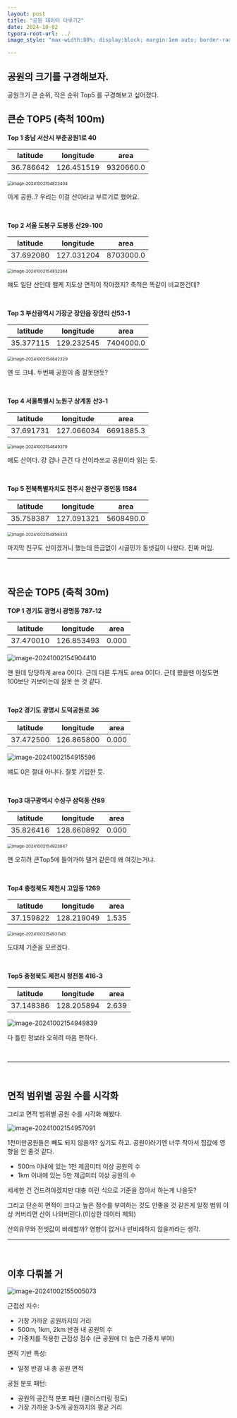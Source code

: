 ```yaml
---
layout: post
title: "공원 데이터 다루기2"
date: 2024-10-02
typora-root-url: ../
image_style: "max-width:80%; display:block; margin:1em auto; border-radius:10px; box-shadow:0px 4px 8px rgba(0,0,0,0.8);"

---
```


## 공원의 크기를 구경해보자.

공원크기 큰 순위, 작은 순위 Top5 를 구경해보고 싶어졌다.

## 큰순 TOP5 (축척 100m)

**Top 1 충남 서산시 부춘공원1로 40**

| latitude  | longitude  | area      |
| --------- | ---------- | --------- |
| 36.786642 | 126.451519 | 9320660.0 |

<img src="/assets/img/image-20241002154823404.png" alt="image-20241002154823404" style="zoom: 67%;" />

이게 공원..? 우리는 이걸 산이라고 부르기로 했어요.

<br>

**Top 2 서울 도봉구 도봉동 산29-100**

| latitude  | longitude  | area      |
| --------- | ---------- | --------- |
| 37.692080 | 127.031204 | 8703000.0 |

<img src="/assets/img/image-20241002154832364.png" alt="image-20241002154832364" style="zoom:67%;" />

얘도 일단 산인데 왤케 지도상 면적이 작아졌지? 축척은 똑같이 비교한건데?

<br>

**Top 3 부산광역시 기장군 장안읍 장안리 산53-1**

| latitude  | longitude  | area      |
| --------- | ---------- | --------- |
| 35.377115 | 129.232545 | 7404000.0 |

<img src="/assets/img/image-20241002154842329.png" alt="image-20241002154842329" style="zoom:67%;" />

얜 또 크네. 두번째 공원이 좀 잘못댄듯?

<br>

**Top 4 서울특별시 노원구 상계동 산3-1**

| latitude  | longitude  | area      |
| --------- | ---------- | --------- |
| 37.691731 | 127.066034 | 6691885.3 |

<img src="/assets/img/image-20241002154849379.png" alt="image-20241002154849379" style="zoom:67%;" />

얘도 산이다. 걍 겁나 큰건 다 산이라쓰고 공원이라 읽는 듯.

<br>

**Top 5 전북특별자치도 전주시 완산구 중인동 1584**

| latitude  | longitude  | area      |
| --------- | ---------- | --------- |
| 35.758387 | 127.091321 | 5608490.0 |

<img src="/assets/img/image-20241002154856333.png" alt="image-20241002154856333" style="zoom:67%;" />

마지막 친구도 산이겠거니 했는데 뜬금없이 시골민가 동넷길이 나왔다. 진짜 머임. 

---

<br>

## 작은순 TOP5 (축척 30m)

**TOP 1 경기도 광명시 광명동 787-12**

| latitude  | longitude  | area  |
| --------- | ---------- | ----- |
| 37.470010 | 126.853493 | 0.000 |

![image-20241002154904410](/assets/img/image-20241002154904410.png)

얜 뭔데 당당하게 area 0이다. 근데 다른 두개도 area 0이다. 근데 봤을땐 이정도면 100보단 커보이는데 잘못 쓴 것 같다.

<br>

**Top2 경기도 광명시 도덕공원로 36**

| latitude  | longitude  | area  |
| --------- | ---------- | ----- |
| 37.472500 | 126.865800 | 0.000 |

![image-20241002154915596](/assets/img/image-20241002154915596.png)

얘도 0은 절대 아니다. 잘못 기입한 듯.

<br>

**Top3 대구광역시 수성구 삼덕동 산89**

| latitude  | longitude  | area  |
| --------- | ---------- | ----- |
| 35.826416 | 128.660892 | 0.000 |

<img src="/assets/img/image-20241002154923847.png" alt="image-20241002154923847" style="zoom:67%;" />

얜 오히려 큰Top5에 들어가야 댈거 같은데 왜 여깃는거냐.

<br>

**Top4 충청북도 제천시 고암동 1269**

| latitude  | longitude  | area  |
| --------- | ---------- | ----- |
| 37.159822 | 128.219049 | 1.535 |

<img src="/assets/img/image-20241002154931145.png" alt="image-20241002154931145" style="zoom:67%;" />

도대체 기준을 모르겠다.  

<br>

**Top5 충청북도 제천시 청전동 416-3**

| latitude  | longitude  | area  |
| --------- | ---------- | ----- |
| 37.148386 | 128.205894 | 2.639 |

![image-20241002154949839](/assets/img/image-20241002154949839.png)

다 틀린 정보라 오히려 마음 편하다. 

<br>

---

<br>

## 면적 범위별 공원 수를 시각화

그리고 면적 범위별 공원 수를 시각화 해봤다.

![image-20241002154957091](/assets/img/image-20241002154957091.png)

1천미만공원들은 빼도 되지 않을까? 싶기도 하고. 공원이라기엔 너무 작아서 집값에 영향을 안 줄것 같다.

- 500m 이내에 있는 1천 제곱미터 이상 공원의 수 
- 1km 이내에 있는 5만 제곱미터 이상 공원의 수

세세한 건 건드려야겠지만 대충 이런 식으로 기준을 잡아서 하는게 나을듯?

 그리고 단순히 면적이 크다고 높은 점수를 부여하는 것도 안좋을 것 같은게 일정 범위 이상 커버리면 산이 나와버린다.(이상한 데이터 제외)

산의유무와 전셋값이 비례할까? 영향이 없거나 반비례하지 않을까라는 생각.



---

<br>

## **이후 다뤄볼 거**

![image-20241002155005073](/assets/img/image-20241002155005073.png)

근접성 지수:

- 가장 가까운 공원까지의 거리
- 500m, 1km, 2km 반경 내 공원의 수
- 가중치를 적용한 근접성 점수 (큰 공원에 더 높은 가중치 부여)

면적 기반 특성:

- 일정 반경 내 총 공원 면적

공원 분포 패턴:

- 공원의 공간적 분포 패턴 (클러스터링 정도)
- 가장 가까운 3-5개 공원까지의 평균 거리



